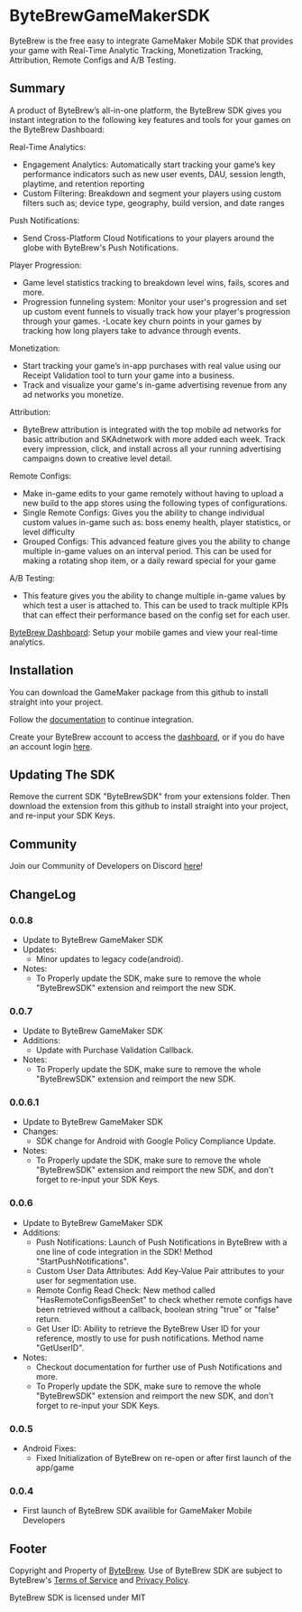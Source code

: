 # ByteBrewGameMakerSDK
 ByteBrew is the free easy to integrate GameMaker Mobile SDK that provides your game with Real-Time Analytic Tracking, Monetization Tracking, Attribution, Remote Configs and A/B Testing.

 ## Summary
 A product of ByteBrew’s all-in-one platform, the ByteBrew SDK gives you instant integration to the following key features and tools for your games on the ByteBrew Dashboard:

Real-Time Analytics:
 - Engagement Analytics: Automatically start tracking your game’s key performance indicators such as new user events, DAU, session length, playtime, and retention reporting
 - Custom Filtering: Breakdown and segment your players using custom filters such as; device type, geography, build version, and date ranges
 
 Push Notifications:
  - Send Cross-Platform Cloud Notifications to your players around the globe with ByteBrew's Push Notifications.

Player Progression:
 - Game level statistics tracking to breakdown level wins, fails, scores and more.
 - Progression funneling system: Monitor your user's progression and set up custom event funnels to visually track how your player's progression through your games. 
 -Locate key churn points in your games by tracking how long players take to advance through events.

Monetization:
 - Start tracking your game’s in-app purchases with real value using our Receipt Validation tool to turn your game into a business.  
 - Track and visualize your game's in-game advertising revenue from any ad networks you monetize. 

Attribution: 
 - ByteBrew attribution is integrated with the top mobile ad networks for basic attribution and SKAdnetwork with more added each week. Track every impression, click, and install across all your running advertising campaigns down to creative level detail.

Remote Configs: 
 - Make in-game edits to your game remotely without having to upload a new build to the app stores using the following types of configurations.
 - Single Remote Configs: Gives you the ability to change individual custom values in-game such as: boss enemy health, player statistics, or level difficulty
 - Grouped Configs: This advanced feature gives you the ability to change multiple in-game values on an interval period. This can be used for making a rotating shop item, or a daily reward special for your game

A/B Testing: 
 - This feature gives you the ability to change multiple in-game values by which test a user is attached to. This can be used to track multiple KPIs that can effect their performance based on the config set for each user.

 [ByteBrew Dashboard](https://dashboard.bytebrew.io): Setup your mobile games and view your real-time analytics.

 ## Installation
 You can download the GameMaker package from this github to install straight into your project.

 Follow the [documentation](https://docs.bytebrew.io/sdk/gamemaker) to continue integration.

 Create your ByteBrew account to access the [dashboard](https://dashboard.bytebrew.io/register), or if you do have an account login [here](https://dashboard.bytebrew.io/login).

## Updating The SDK
Remove the current SDK "ByteBrewSDK" from your extensions folder.
Then download the extension from this github to install straight into your project, and re-input your SDK Keys.

 ## Community
 Join our Community of Developers on Discord [here](https://discord.gg/sAp4f3tJte)! 


 ## ChangeLog
 ### 0.0.8
 - Update to ByteBrew GameMaker SDK
 - Updates:
    - Minor updates to legacy code(android).
- Notes:
    - To Properly update the SDK, make sure to remove the whole "ByteBrewSDK" extension and reimport the new SDK.

 ### 0.0.7
 - Update to ByteBrew GameMaker SDK
 - Additions:
    - Update with Purchase Validation Callback.
- Notes:
    - To Properly update the SDK, make sure to remove the whole "ByteBrewSDK" extension and reimport the new SDK.
 
 ### 0.0.6.1
 - Update to ByteBrew GameMaker SDK
 - Changes:
    - SDK change for Android with Google Policy Compliance Update.
- Notes:
    - To Properly update the SDK, make sure to remove the whole "ByteBrewSDK" extension and reimport the new SDK, and don't forget to re-input your SDK Keys.

 ### 0.0.6
 - Update to ByteBrew GameMaker SDK
 - Additions:
    - Push Notifications: Launch of Push Notifications in ByteBrew with a one line of code integration in the SDK! Method "StartPushNotifications".
    - Custom User Data Attributes: Add Key-Value Pair attributes to your user for segmentation use.
    - Remote Config Read Check: New method called "HasRemoteConfigsBeenSet" to check whether remote configs have been retrieved without a callback, boolean string "true" or "false" return.
    - Get User ID: Ability to retrieve the ByteBrew User ID for your reference, mostly to use for push notifications. Method name "GetUserID".
- Notes:
    - Checkout documentation for further use of Push Notifications and more.
    - To Properly update the SDK, make sure to remove the whole "ByteBrewSDK" extension and reimport the new SDK, and don't forget to re-input your SDK Keys.
    
 ### 0.0.5
 - Android Fixes:
    - Fixed Initialization of ByteBrew on re-open or after first launch of the app/game 
 ### 0.0.4
 - First launch of ByteBrew SDK availible for GameMaker Mobile Developers




## Footer
Copyright and Property of [ByteBrew](https://bytebrew.io). Use of ByteBrew SDK are subject to ByteBrew's [Terms of Service](https://docs.bytebrew.io/BBSettings/termsservice) and [Privacy Policy](https://docs.bytebrew.io/BBSettings/privacypolicy).

ByteBrew SDK is licensed under MIT
